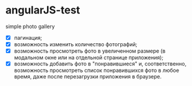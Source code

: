 # angularJS-test
simple photo gallery


- [x] пагинация;
- [x] возможность изменить количество фотографий;
- [x] возможность просмотреть фото в увеличенном размере (в модальном окне или на отдельной странице приложения);
- [x] возможность добавить фото в "понравившиеся" и, соответственно, возможность просмотреть список понравившихся фото в любое время, даже после перезагрузки приложения в браузере.
